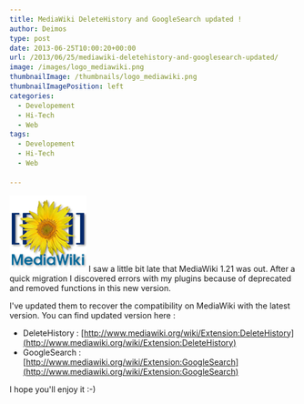 ```yaml
---
title: MediaWiki DeleteHistory and GoogleSearch updated !
author: Deimos
type: post
date: 2013-06-25T10:00:20+00:00
url: /2013/06/25/mediawiki-deletehistory-and-googlesearch-updated/
image: /images/logo_mediawiki.png
thumbnailImage: /thumbnails/logo_mediawiki.png
thumbnailImagePosition: left
categories:
  - Developement
  - Hi-Tech
  - Web
tags:
  - Developement
  - Hi-Tech
  - Web

---
```

![MediaWiki_logo](/images/logo_mediawiki.png)
I saw a little bit late that MediaWiki 1.21 was out. After a quick migration I discovered errors with my plugins because of deprecated and removed functions in this new version.

I've updated them to recover the compatibility on MediaWiki with the latest version. You can find updated version here :

  * DeleteHistory : [http://www.mediawiki.org/wiki/Extension:DeleteHistory](http://www.mediawiki.org/wiki/Extension:DeleteHistory)
  * GoogleSearch : [http://www.mediawiki.org/wiki/Extension:GoogleSearch](http://www.mediawiki.org/wiki/Extension:GoogleSearch)

I hope you'll enjoy it :-)
